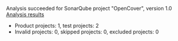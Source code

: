 Analysis succeeded for SonarQube project "OpenCover", version 1.0 [Analysis results](http://localhost:9000/dashboard/index/OpenCover)
- Product projects: 1, test projects: 2
- Invalid projects: 0, skipped projects: 0, excluded projects: 0
